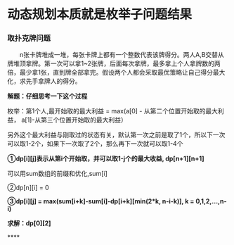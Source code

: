 # 动态规划本质就是枚举子问题结果

### 取扑克牌问题

  n张卡牌堆成一堆，每张卡牌上都有一个整数代表该牌得分。两人A,B交替从牌堆顶拿牌。第一次可以拿1~2张牌，后面每次拿牌，最多拿上个人拿牌数的两倍，最少拿1张，直到牌全部拿完。假设两个人都会采取最优策略让自己得分最大化，求先手拿牌人的得分。  
  
**解题：仔细思考一下这个过程**

枚举：第1个人,最开始取的最大利益 = max\(a\[0\] - 从第二个位置开始取的最大利益， a\[1\]-从第三个位置开始取的最大利益）

另外这个最大利益与刚取过的状态有关，默认第一次之前是取了1个，所以下一次可以取1-2个，如果下一次取了2个，那么再下一次就可以取1-4个

**①dp\[i\]\[j\]表示从第i个开始取，并可以取1-j个的最大收益, dp\[n+1\]\[n+1\]**

可以用sum数组的前缀和优化,sum\[i\]

②dp\[n\]\[i\] = 0

**③dp\[i\]\[j\] = max\(sum\[i+k\]-sum\[i\]-dp\[i+k\]\[min\(2\*k, n-i-k\)\], k = 0,1,2,...,n-i\)**

**求解：dp\[0\]\[2\]**

\*\*\*\*

